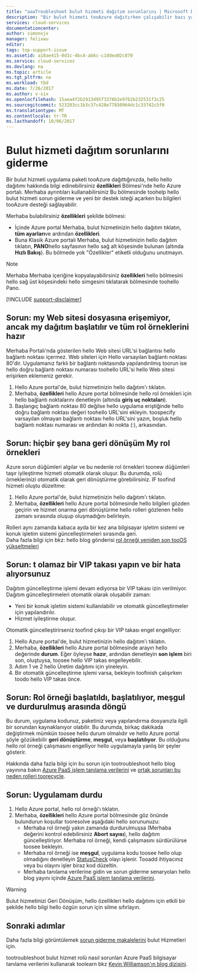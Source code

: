 ```yaml
---
title: "aaaTroubleshoot bulut hizmeti dağıtım sorunlarını | Microsoft Docs"
description: "Bir bulut hizmeti tooAzure dağıtırken çalışabilir bazı yaygın sorunlar vardır. Bu makale, bunların çözümleri toosome sağlar."
services: cloud-services
documentationcenter: 
author: simonxjx
manager: felixwu
editor: 
tags: top-support-issue
ms.assetid: a18ae415-0d1c-4bc4-ab6c-c1ddea02c870
ms.service: cloud-services
ms.devlang: na
ms.topic: article
ms.tgt_pltfrm: na
ms.workload: tbd
ms.date: 7/26/2017
ms.author: v-six
ms.openlocfilehash: 15aea4f2b2913d95f3378b2e9762b232531f3c25
ms.sourcegitcommit: 523283cc1b3c37c428e77850964dc1c33742c5f0
ms.translationtype: MT
ms.contentlocale: tr-TR
ms.lasthandoff: 10/06/2017
---
```

# <a name="troubleshoot-cloud-service-deployment-problems"></a>Bulut hizmeti dağıtım sorunlarını giderme
Bir bulut hizmeti uygulama paketi tooAzure dağıttığınızda, hello hello dağıtımı hakkında bilgi edinebilirsiniz **özellikleri** Bölmesi'nde hello Azure portalı. Merhaba ayrıntıları kullanabilirsiniz Bu bölmesinde toohelp hello bulut hizmeti sorun giderme ve yeni bir destek isteği açarken bu bilgileri tooAzure desteği sağlayabilir.

Merhaba bulabilirsiniz **özellikleri** şekilde bölmesi:

* İçinde Azure portal Merhaba, bulut hizmetinizin hello dağıtım tıklatın, **tüm ayarları**ve ardından **özellikleri**.
* Buna Klasik Azure portalı Merhaba, bulut hizmetinizin hello dağıtım tıklatın, **PANO**hello sayfasının hello sağ alt köşesinde bulunan (altında **Hızlı Bakış**). Bu bölmede yok "Özellikler" etiketli olduğunu unutmayın.

> [!NOTE]
> Merhaba Merhaba içeriğine kopyalayabilirsiniz **özellikleri** hello bölmesini hello sağ üst köşesindeki hello simgesini tıklatarak bölmesinde toohello Pano.
>
>

[!INCLUDE [support-disclaimer](../../includes/support-disclaimer.md)]

## <a name="problem-i-cannot-access-my-website-but-my-deployment-is-started-and-all-role-instances-are-ready"></a>Sorun: my Web sitesi dosyasına erişemiyor, ancak my dağıtım başlatılır ve tüm rol örneklerini hazır
Merhaba Portalı'nda gösterilen hello Web sitesi URL'si bağlantısı hello bağlantı noktası içermez. Web siteleri için Hello varsayılan bağlantı noktası 80'dir. Uygulamanız farklı bir bağlantı noktasında yapılandırılmış toorun ise hello doğru bağlantı noktası numarası toohello URL'si hello Web sitesi erişirken eklemeniz gerekir.

1. Hello Azure portal'de, bulut hizmetinizin hello dağıtım'ı tıklatın.
2. Merhaba, **özellikleri** hello Azure portal bölmesinde hello rol örnekleri için hello bağlantı noktalarını denetleyin (altında **giriş uç noktaları**).
3. Başlangıç bağlantı noktası 80 değilse hello uygulama eriştiğinde hello doğru bağlantı noktası değeri toohello URL'sini ekleyin. toospecify varsayılan olmayan bağlantı noktası hello URL'sini yazın, boşluk hello bağlantı noktası numarası ve ardından iki nokta (:), arkasından.

## <a name="problem-my-role-instances-recycled-without-me-doing-anything"></a>Sorun: hiçbir şey bana geri dönüşüm My rol örnekleri
Azure sorun düğümleri algılar ve bu nedenle rol örnekleri toonew düğümleri taşır iyileştirme hizmeti otomatik olarak oluşur. Bu durumda, rolü örneklerinizi otomatik olarak geri dönüştürme görebilirsiniz. IF toofind hizmeti oluştu düzeltme:

1. Hello Azure portal'de, bulut hizmetinizin hello dağıtım'ı tıklatın.
2. Merhaba, **özellikleri** hello Azure portal bölmesinde hello bilgileri gözden geçirin ve hizmet onarma geri dönüştürme hello rolleri gözlenen hello zamanı sırasında oluşup oluşmadığını belirleyin.

Rolleri aynı zamanda kabaca ayda bir kez ana bilgisayar işletim sistemi ve konuk işletim sistemi güncelleştirmeleri sırasında geri.  
Daha fazla bilgi için bkz: hello blog gönderisi [rol örneği yeniden son tooOS yükseltmeleri](http://blogs.msdn.com/b/kwill/archive/2012/09/19/role-instance-restarts-due-to-os-upgrades.aspx)

## <a name="problem-i-cannot-do-a-vip-swap-and-receive-an-error"></a>Sorun: t olamaz bir VIP takası yapın ve bir hata alıyorsunuz
Dağıtım güncelleştirme işlemi devam ediyorsa bir VIP takası izin verilmiyor. Dağıtım güncelleştirmeleri otomatik olarak oluşabilir zaman:

* Yeni bir konuk işletim sistemi kullanılabilir ve otomatik güncelleştirmeler için yapılandırılır.
* Hizmet iyileştirme oluşur.

Otomatik güncelleştirirseniz toofind çıkışı bir VIP takası engel engelliyor:

1. Hello Azure portal'de, bulut hizmetinizin hello dağıtım'ı tıklatın.
2. Merhaba, **özellikleri** hello Azure portal bölmesinde arayın hello değerinde **durum**. Eğer öyleyse **hazır**, ardından denetleyin **son işlem** biri son, oluştuysa, toosee hello VIP takas engelleyebilir.
3. Adım 1 ve 2 hello Üretim dağıtımı için yineleyin.
4. Bir otomatik güncelleştirme işlemi varsa, bekleyin toofinish çalışırken toodo hello VIP takas önce.

## <a name="problem-a-role-instance-is-looping-between-started-initializing-busy-and-stopped"></a>Sorun: Rol örneği başlatıldı, başlatılıyor, meşgul ve durdurulmuş arasında döngü
Bu durum, uygulama kodunuz, paketiniz veya yapılandırma dosyanızla ilgili bir sorundan kaynaklanıyor olabilir. Bu durumda, birkaç dakikada değiştirmek mümkün toosee hello durum olmalıdır ve hello Azure portal şöyle gözükebilir **geri dönüştürme**, **meşgul**, veya **başlatılıyor**. Bu olduğunu hello rol örneği çalışmasını engelliyor hello uygulamayla yanlış bir şeyler gösterir.

Hakkında daha fazla bilgi için bu sorun için tootroubleshoot hello blog yayınına bakın [Azure PaaS işlem tanılama verilerini](http://blogs.msdn.com/b/kwill/archive/2013/08/09/windows-azure-paas-compute-diagnostics-data.aspx) ve [ortak sorunları bu neden rolleri toorecycle](cloud-services-troubleshoot-common-issues-which-cause-roles-recycle.md).

## <a name="problem-my-application-stopped-working"></a>Sorun: Uygulamam durdu
1. Hello Azure portal, hello rol örneği'ı tıklatın.
2. Merhaba, **özellikleri** hello Azure portal bölmesinde göz önünde bulundurun koşullar tooresolve aşağıdaki hello sorununuzu:
   * Merhaba rol örneği yakın zamanda durdurulmuşsa (Merhaba değerini kontrol edebilirsiniz **Abort sayısı**), hello dağıtım güncelleştiriyor. Merhaba rol örneği, kendi çalışmasını sürdürülürse toosee bekleyin.
   * Merhaba rol örneği ise **meşgul**, uygulama kodu toosee hello olup olmadığını denetleyin [StatusCheck](https://msdn.microsoft.com/library/microsoft.windowsazure.serviceruntime.roleenvironment.statuscheck) olayı işlenir. Tooadd ihtiyacınız veya bu olayını işler biraz kod düzeltin.
   * Merhaba tanılama verilerine gidin ve sorun giderme senaryoları hello blog yayını içinde [Azure PaaS işlem tanılama verilerini](http://blogs.msdn.com/b/kwill/archive/2013/08/09/windows-azure-paas-compute-diagnostics-data.aspx).

> [!WARNING]
> Bulut hizmetinizi Geri Dönüşüm, hello özellikleri hello dağıtımı için etkili bir şekilde hello bilgi hello özgün sorun için silme sıfırlayın.
>
>

## <a name="next-steps"></a>Sonraki adımlar
Daha fazla bilgi görüntülemek [sorun giderme makalelerini](https://azure.microsoft.com/documentation/articles/?tag=top-support-issue&product=cloud-services) bulut Hizmetleri için.

tootroubleshoot bulut hizmet rolü nasıl sorunları Azure PaaS bilgisayar tanılama verilerini kullanarak toolearn bkz [Kevin Williamson'ın blog dizisini](http://blogs.msdn.com/b/kwill/archive/2013/08/09/windows-azure-paas-compute-diagnostics-data.aspx).
